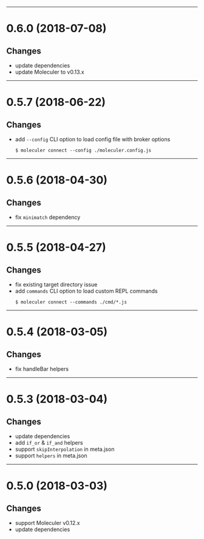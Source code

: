 --------------------------------------------------
<a name="0.6.0"></a>
# 0.6.0 (2018-07-08)

## Changes
- update dependencies
- update Moleculer to v0.13.x

--------------------------------------------------
<a name="0.5.7"></a>
# 0.5.7 (2018-06-22)

## Changes
- add `--config` CLI option to load config file with broker options
    ```
    $ moleculer connect --config ./moleculer.config.js
    ```

--------------------------------------------------
<a name="0.5.6"></a>
# 0.5.6 (2018-04-30)

## Changes
- fix `minimatch` dependency

--------------------------------------------------
<a name="0.5.5"></a>
# 0.5.5 (2018-04-27)

## Changes
- fix existing target directory issue
- add `commands` CLI option to load custom REPL commands
    ```
    $ moleculer connect --commands ./cmd/*.js
    ```

--------------------------------------------------
<a name="0.5.4"></a>
# 0.5.4 (2018-03-05)

## Changes
- fix handleBar helpers

--------------------------------------------------
<a name="0.5.3"></a>
# 0.5.3 (2018-03-04)

## Changes
- update dependencies
- add `if_or` & `if_and` helpers
- support `skipInterpolation` in meta.json
- support `helpers` in meta.json

--------------------------------------------------
<a name="0.5.0"></a>
# 0.5.0 (2018-03-03)

## Changes
- support Moleculer v0.12.x
- update dependencies
